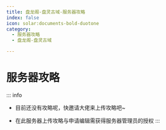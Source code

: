 ```yaml
---
title: 盘龙阁-盘灵古域-服务器攻略
index: false
icon: solar:documents-bold-duotone
category:
  - 服务器攻略
  - 盘龙阁-盘灵古域

---
```


# 服务器攻略

:::  info

* 目前还没有攻略呢，快邀请大佬来上传攻略吧~

* 在此服务器上传攻略与申请编辑需获得服务器管理员的授权
  :::
